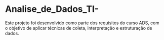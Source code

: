 # Analise_de_Dados_TI-
Este projeto foi desenvolvido como parte dos requisitos do curso ADS, com o objetivo de aplicar técnicas de coleta, interpretação e estruturação de dados.

